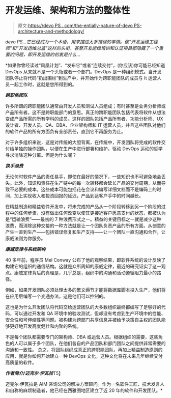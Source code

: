 # 开发运维、架构和方法的整体性

> 原文:[https://devo PS . com/the-entially-nature-of-devo PS-architecture-and-methodology/](https://devops.com/the-holistic-nature-of-devops-architecture-and-methodology/)

*devo PS…它已经成为一个术语，用来描述太多错误的事情。像“开发运维工程师”和“开发运维总监”这样的头衔，甚至开发运维培训和认证项目都隐藏了一个重要的问题，即开发运维的初衷是什么…*

 *如果你曾经读过“凤凰计划”、“发布它”或者“连续交付”，(你应该)你可能已经知道 DevOps 从来就不是一个头衔或者一个部门。DevOps 是一种组织模式。当开发团队停止将代码“扔出围栏”到生产中，并开始作为跨职能团队的成员与 It 运营人员一起工作时，这就是您所得到的。

***跨职能团队***

许多所谓的跨职能团队通常由开发人员和测试人员组成；有时甚至是业务分析师或产品所有者。这不是跨职能部门的意思。真正的跨职能团队包括代表将软件从想法变成产品所需的所有学科的成员。这样的团队包括产品所有者、功能分析师、UX 设计者、开发人员、QA、DBA、企业架构师和 IT 运营人员，并且这些团队对他们的软件产品的所有方面负有全部责任，直到它不再服务为止。

对于许多组织来说，这是对传统的大胆背离，在传统中，开发团队将完成的软件交付给单独的操作团队，以便在生产中进行部署和维护。驱动 DevOps 运动的哲学寻求消除这种分离。但是为什么呢？

***换手浪费***

无论何时软件产品的责任易手，即使在最好的情况下，一些知识也不可避免地会丢失。此外，知识和责任在生产链中的每一次转移都会延长产品的交付周期，从而导致不必要的成本。这些成本可能包括花在会议和编写详细文档而不是编码上的时间，加上实现收入和投资回报的延迟，产品到达客户手中的时间越长。

在精益制造和精益软件开发中，将未完成的产品从一个阶段转移到另一个阶段的过程中的任何步骤，没有做出任何改变以使其更接近客户愿意支付的状态，都被认为是“运输浪费”——最初的 7 种浪费形式之一。精益的关键目标之一就是减少这种浪费，而消除这种交接的一种方法就是让一个团队负责产品的所有方面。从创意的产生一直到生产——包括错误修复和生产支持——让一个团队一直沟通和合作，让康威法则为你服务。

***康威定律与系统架构***

40 多年前，程序员 Mel Conway 公布了他的观察结果，即软件系统的设计反映了构建它的组织的通信结构。这就是众所周知的康威定律，最近的研究证实了这一观点。康威定律背后的真理是，几乎总是，组织中的沟通和活动遵循阻力最小的路径。

例如，如果开发团队必须处理太多的繁文缛节才能将数据库脚本投入生产，他们将在应用层编写一个变通办法，这是他们可以控制的。

这也是为什么开发团队将代码交给运营团队的大多数组织最终都编写了足够好的代码，可以通过开发和 QA 环境中的验收测试，但却没有考虑到生产环境中的性能、安全性和可伸缩性等问题。被构建为跨部门共享信息并被给予决策自主权的团队能够更好地开发高度健壮和内聚的系统。

不是每个团队都需要专门的架构师、DBA 或运营人员。根据组织的需要，这些角色的人可以属于多个团队，在他们各自的产品团队和部门团队之间提供非常需要的沟通和一致性。
总之，将团队组织成真正的跨职能团队，再加上精益制造原则的应用，就是你如何开始建立一种 DevOps 文化，这种文化将在未来几年继续交付高质量的软件。

***作者简介/迈克尔·伊瓦拉***T5】

迈克尔·伊瓦拉是 AIM 咨询公司的解决方案顾问。作为一名软件工匠、技术发言人和自称的麻烦制造者，他已经在西雅图地区建立了近 20 年的软件和开发团队。*